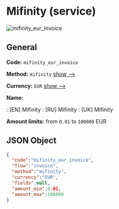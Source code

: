 
# Mifinity (service) 
![mifinity_eur_invoice](https://static.openfintech.io/payment_methods/mifinity_eur_invoice/logo.svg?w=400&c=v0.59.26#w200)  

## General 
 
**Code:** `mifinity_eur_invoice` 
 
**Method:** `mifinity` 
 [show -->](/payment-methods/mifinity/) 
 
**Currency:** `EUR` [show -->](/currencies/EUR/) 
 
**Name:** 
 
:	[EN] Mifinity 
:	[RU] Mifinity 
:	[UK] Mifinity 
 
**Amount limits:** from `0.01` to `100000` EUR 

## JSON Object 

```json
{
  "code":"mifinity_eur_invoice",
  "flow":"invoice",
  "method":"mifinity",
  "currency":"EUR",
  "fields":null,
  "amount_min":0.01,
  "amount_max":100000
}
```  
